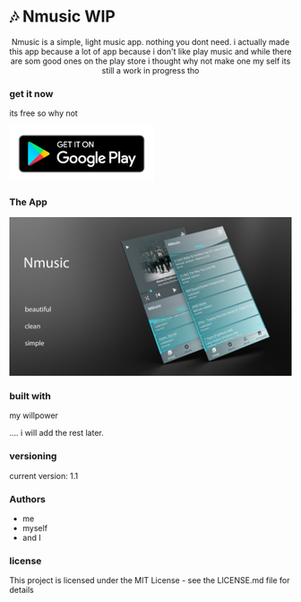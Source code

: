 # :notes: Nmusic     WIP
<p align= "center">
Nmusic is a simple, light music app.
nothing you dont need.
i actually made this app because a lot of app because i don't like play music and while there are som good ones
on the play store i thought why not make one my self its still a work in progress tho
</p>


### get it now


its free so why not

<img src="https://github.com/NajdereT/Nmusic/blob/master/google-play-badge.png "  height="100" >


### The App
![Image description](https://github.com/NajdereT/Nmusic/blob/master/2-Screens-Dark-Nmusic.png)





### built with
my willpower

.... i will add the rest later.


### versioning

current version: 1.1

### Authors

- me
- myself 
- and I


### license
This project is licensed under the MIT License - see the LICENSE.md file for details


